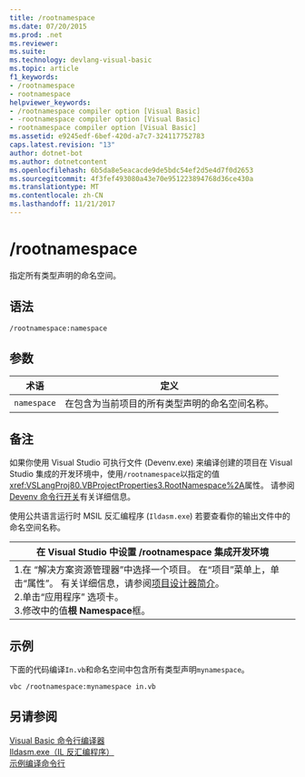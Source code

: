 ```yaml
---
title: /rootnamespace
ms.date: 07/20/2015
ms.prod: .net
ms.reviewer: 
ms.suite: 
ms.technology: devlang-visual-basic
ms.topic: article
f1_keywords:
- /rootnamespace
- rootnamespace
helpviewer_keywords:
- /rootnamespace compiler option [Visual Basic]
- -rootnamespace compiler option [Visual Basic]
- rootnamespace compiler option [Visual Basic]
ms.assetid: e9245edf-6bef-420d-a7c7-324117752783
caps.latest.revision: "13"
author: dotnet-bot
ms.author: dotnetcontent
ms.openlocfilehash: 6b5da8e5eacacde9de5bdc54ef2d5e4d7f0d2653
ms.sourcegitcommit: 4f3fef493080a43e70e951223894768d36ce430a
ms.translationtype: MT
ms.contentlocale: zh-CN
ms.lasthandoff: 11/21/2017
---
```

# <a name="rootnamespace"></a>/rootnamespace
指定所有类型声明的命名空间。  
  
## <a name="syntax"></a>语法  
  
```  
/rootnamespace:namespace  
```  
  
## <a name="arguments"></a>参数  
  
|术语|定义|  
|---|---|  
|`namespace`|在包含为当前项目的所有类型声明的命名空间名称。|  
  
## <a name="remarks"></a>备注  
 如果你使用 Visual Studio 可执行文件 (Devenv.exe) 来编译创建的项目在 Visual Studio 集成的开发环境中，使用`/rootnamespace`以指定的值<xref:VSLangProj80.VBProjectProperties3.RootNamespace%2A>属性。 请参阅[Devenv 命令行开关](/visualstudio/ide/reference/devenv-command-line-switches)有关详细信息。  
  
 使用公共语言运行时 MSIL 反汇编程序 (`Ildasm.exe`) 若要查看你的输出文件中的命名空间名称。  
  
|在 Visual Studio 中设置 /rootnamespace 集成开发环境|  
|---|  
|1.在 “解决方案资源管理器”中选择一个项目。 在“项目”菜单上，单击“属性”。 有关详细信息，请参阅[项目设计器简介](http://msdn.microsoft.com/en-us/898dd854-c98d-430c-ba1b-a913ce3c73d7)。<br />2.单击“应用程序”  选项卡。<br />3.修改中的值**根 Namespace**框。|  
  
## <a name="example"></a>示例  
 下面的代码编译`In.vb`和命名空间中包含所有类型声明`mynamespace`。  
  
```  
vbc /rootnamespace:mynamespace in.vb  
```  
  
## <a name="see-also"></a>另请参阅  
 [Visual Basic 命令行编译器](../../../visual-basic/reference/command-line-compiler/index.md)  
 [Ildasm.exe（IL 反汇编程序）](https://msdn.microsoft.com/library/f7dy01k1)  
 [示例编译命令行](../../../visual-basic/reference/command-line-compiler/sample-compilation-command-lines.md)
